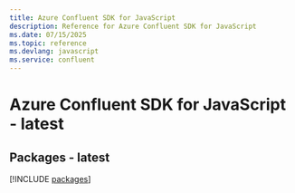 ```yaml
---
title: Azure Confluent SDK for JavaScript
description: Reference for Azure Confluent SDK for JavaScript
ms.date: 07/15/2025
ms.topic: reference
ms.devlang: javascript
ms.service: confluent
---
```

# Azure Confluent SDK for JavaScript - latest
## Packages - latest
[!INCLUDE [packages](confluent-index.md)]